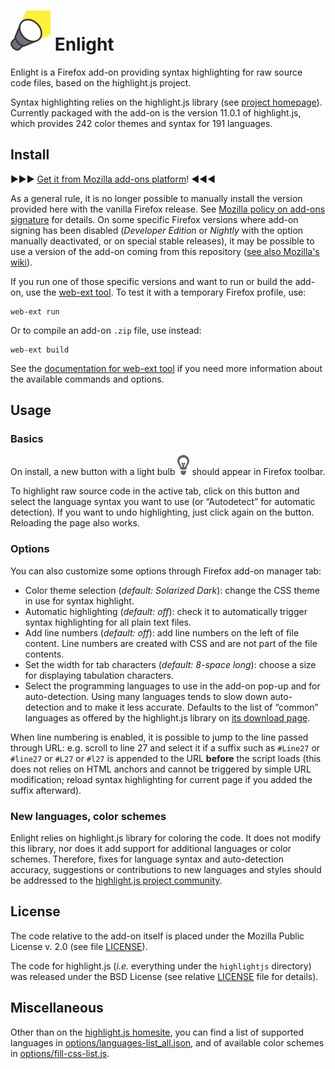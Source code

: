  ![Add-on icon](icons/spot64.png) Enlight
=========================================

Enlight is a Firefox add-on providing syntax highlighting for raw source code
files, based on the highlight.js project.

Syntax highlighting relies on the highlight.js library (see [project
homepage][hljs]). Currently packaged with the add-on is the version
11.0.1 of highlight.js, which provides
242    color themes and syntax for
191    languages.

## Install

▶▶▶ [Get it from Mozilla add-ons platform][amo]! ◀◀◀

As a general rule, it is no longer possible to manually install the version
provided here with the vanilla Firefox release. See [Mozilla policy on add-ons
signature][policy] for details. On some specific Firefox versions where add-on
signing has been disabled (_Developer Edition_ or _Nightly_ with the option
manually deactivated, or on special stable releases), it may be possible to use
a version of the add-on coming from this repository ([see also Mozilla's
wiki][signing]).

If you run one of those specific versions and want to run or build the add-on,
use the [web-ext tool][webext-start]. To test it with a temporary Firefox
profile, use:

    web-ext run

Or to compile an add-on `.zip` file, use instead:

    web-ext build

See the [documentation for web-ext tool][webext-ref] if you need more
information about the available commands and options.

## Usage

### Basics

On install, a new button with a light bulb
![button](icons/lightbulb-dark-19x32.png) should appear in Firefox toolbar.

To highlight raw source code in the active tab, click on this button and select
the language syntax you want to use (or “Autodetect” for automatic detection).
If you want to undo highlighting, just click again on the button. Reloading the
page also works.

### Options

You can also customize some options through Firefox add-on manager tab:

* Color theme selection (_default: Solarized Dark_): change the CSS theme in
  use for syntax highlight.
* Automatic highlighting (_default: off_): check it to automatically trigger
  syntax highlighting for all plain text files.
* Add line numbers (_default: off_): add line numbers on the left of file
  content. Line numbers are created with CSS and are not part of the file
  contents.
* Set the width for tab characters (_default: 8-space long_): choose a size for
  displaying tabulation characters.
* Select the programming languages to use in the add-on pop-up and for
  auto-detection. Using many languages tends to slow down auto-detection and to
  make it less accurate. Defaults to the list of “common” languages as offered
  by the highlight.js library on [its download page](hljs-download).

When line numbering is enabled, it is possible to jump to the line passed
through URL: e.g. scroll to line 27 and select it if a suffix such as
`#Line27` or `#line27` or `#L27` or `#l27` is appended to the URL **before**
the script loads (this does not relies on HTML anchors and cannot be triggered
by simple URL modification; reload syntax highlighting for current page if you
added the suffix afterward).

### New languages, color schemes

Enlight relies on highlight.js library for coloring the code. It does not
modify this library, nor does it add support for additional languages or color
schemes. Therefore, fixes for language syntax and auto-detection accuracy,
suggestions or contributions to new languages and styles should be addressed to
the [highlight.js project community][hljs].

## License

The code relative to the add-on itself is placed under the Mozilla Public
License v. 2.0 (see file [LICENSE][mpl]).

The code for highlight.js (_i.e._ everything under the `highlightjs` directory)
was released under the BSD License (see relative [LICENSE][bsd] file for
details).

## Miscellaneous

Other than on the [highlight.js homesite][hljs], you can find a list of
supported languages in [options/languages-list_all.json][languages], and of
available color schemes in [options/fill-css-list.js][package].

[hljs]: https://highlightjs.org
[hljs-download]: https://highlightjs.org/download/
[policy]: https://blog.mozilla.org/addons/2015/02/10/extension-signing-safer-experience
[signing]: https://wiki.mozilla.org/Add-ons/Extension_Signing
[amo]: https://addons.mozilla.org/firefox/addon/enlight
[webext-start]: https://developer.mozilla.org/en-US/Add-ons/WebExtensions/Getting_started_with_web-ext
[webext-ref]: https://developer.mozilla.org/en-US/Add-ons/WebExtensions/web-ext_command_reference
[mpl]: https://github.com/Qeole/Enlight/blob/master/LICENSE
[bsd]: https://github.com/highlightjs/highlight.js/blob/master/LICENSE
[languages]: https://github.com/Qeole/Enlight/blob/master/options/languages-list_all.json
[package]: https://github.com/Qeole/Enlight/blob/master/options/fill-css-list.js

